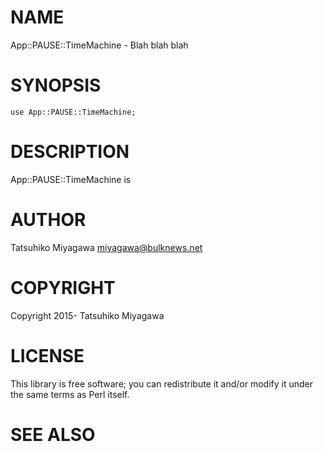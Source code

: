 # NAME

App::PAUSE::TimeMachine - Blah blah blah

# SYNOPSIS

    use App::PAUSE::TimeMachine;

# DESCRIPTION

App::PAUSE::TimeMachine is

# AUTHOR

Tatsuhiko Miyagawa <miyagawa@bulknews.net>

# COPYRIGHT

Copyright 2015- Tatsuhiko Miyagawa

# LICENSE

This library is free software; you can redistribute it and/or modify
it under the same terms as Perl itself.

# SEE ALSO
